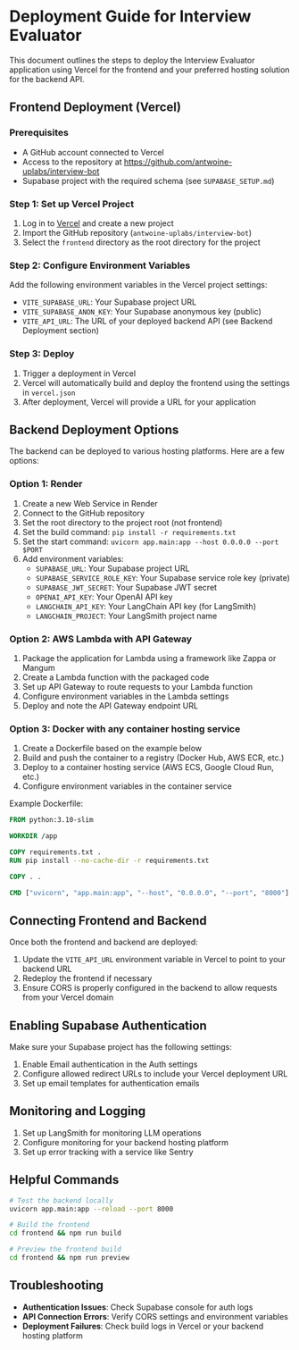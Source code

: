 # Deployment Guide for Interview Evaluator

This document outlines the steps to deploy the Interview Evaluator application using Vercel for the frontend and your preferred hosting solution for the backend API.

## Frontend Deployment (Vercel)

### Prerequisites
- A GitHub account connected to Vercel
- Access to the repository at https://github.com/antwoine-uplabs/interview-bot
- Supabase project with the required schema (see `SUPABASE_SETUP.md`)

### Step 1: Set up Vercel Project

1. Log in to [Vercel](https://vercel.com) and create a new project
2. Import the GitHub repository (`antwoine-uplabs/interview-bot`)
3. Select the `frontend` directory as the root directory for the project

### Step 2: Configure Environment Variables

Add the following environment variables in the Vercel project settings:

- `VITE_SUPABASE_URL`: Your Supabase project URL
- `VITE_SUPABASE_ANON_KEY`: Your Supabase anonymous key (public)
- `VITE_API_URL`: The URL of your deployed backend API (see Backend Deployment section)

### Step 3: Deploy

1. Trigger a deployment in Vercel
2. Vercel will automatically build and deploy the frontend using the settings in `vercel.json`
3. After deployment, Vercel will provide a URL for your application

## Backend Deployment Options

The backend can be deployed to various hosting platforms. Here are a few options:

### Option 1: Render

1. Create a new Web Service in Render
2. Connect to the GitHub repository
3. Set the root directory to the project root (not frontend)
4. Set the build command: `pip install -r requirements.txt`
5. Set the start command: `uvicorn app.main:app --host 0.0.0.0 --port $PORT`
6. Add environment variables:
   - `SUPABASE_URL`: Your Supabase project URL
   - `SUPABASE_SERVICE_ROLE_KEY`: Your Supabase service role key (private)
   - `SUPABASE_JWT_SECRET`: Your Supabase JWT secret
   - `OPENAI_API_KEY`: Your OpenAI API key
   - `LANGCHAIN_API_KEY`: Your LangChain API key (for LangSmith)
   - `LANGCHAIN_PROJECT`: Your LangSmith project name

### Option 2: AWS Lambda with API Gateway

1. Package the application for Lambda using a framework like Zappa or Mangum
2. Create a Lambda function with the packaged code
3. Set up API Gateway to route requests to your Lambda function
4. Configure environment variables in the Lambda settings
5. Deploy and note the API Gateway endpoint URL

### Option 3: Docker with any container hosting service

1. Create a Dockerfile based on the example below
2. Build and push the container to a registry (Docker Hub, AWS ECR, etc.)
3. Deploy to a container hosting service (AWS ECS, Google Cloud Run, etc.)
4. Configure environment variables in the container service

Example Dockerfile:
```dockerfile
FROM python:3.10-slim

WORKDIR /app

COPY requirements.txt .
RUN pip install --no-cache-dir -r requirements.txt

COPY . .

CMD ["uvicorn", "app.main:app", "--host", "0.0.0.0", "--port", "8000"]
```

## Connecting Frontend and Backend

Once both the frontend and backend are deployed:

1. Update the `VITE_API_URL` environment variable in Vercel to point to your backend URL
2. Redeploy the frontend if necessary
3. Ensure CORS is properly configured in the backend to allow requests from your Vercel domain

## Enabling Supabase Authentication

Make sure your Supabase project has the following settings:

1. Enable Email authentication in the Auth settings
2. Configure allowed redirect URLs to include your Vercel deployment URL
3. Set up email templates for authentication emails

## Monitoring and Logging

1. Set up LangSmith for monitoring LLM operations
2. Configure monitoring for your backend hosting platform
3. Set up error tracking with a service like Sentry

## Helpful Commands

```bash
# Test the backend locally
uvicorn app.main:app --reload --port 8000

# Build the frontend
cd frontend && npm run build

# Preview the frontend build
cd frontend && npm run preview
```

## Troubleshooting

- **Authentication Issues**: Check Supabase console for auth logs
- **API Connection Errors**: Verify CORS settings and environment variables
- **Deployment Failures**: Check build logs in Vercel or your backend hosting platform